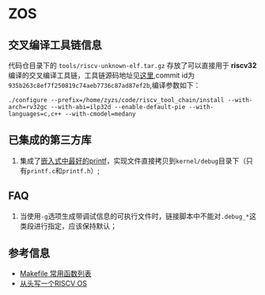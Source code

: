 # ZOS

## 交叉编译工具链信息

代码仓目录下的 `tools/riscv-unknown-elf.tar.gz` 存放了可以直接用于 **riscv32** 编译的交叉编译工具链，工具链源码地址见[这里](https://github.com/riscv-collab/riscv-gnu-toolchain),commit id为`935b263c8ef7f250819c74aeb7736c87ad87ef2b`,编译参数如下：

```shell
./configure --prefix=/home/zyzs/code/riscv_tool_chain/install --with-arch=rv32gc --with-abi=ilp32d --enable-default-pie --with-languages=c,c++ --with-cmodel=medany
```

## 已集成的第三方库

1. 集成了[嵌入式中最好的printf](https://github.com/mpaland/printf)，实现文件直接拷贝到`kernel/debug`目录下（只有`printf.c`和`printf.h`）;

## FAQ

1. 当使用`-g`选项生成带调试信息的可执行文件时，链接脚本中不能对`.debug_*`这类段进行指定，应该保持默认；

## 参考信息

* [Makefile 常用函数列表](https://github.com/marmotedu/geekbang-go/blob/master/makefile/Makefile%E5%B8%B8%E7%94%A8%E5%87%BD%E6%95%B0%E5%88%97%E8%A1%A8.md)
* [从头写一个RISCV OS](https://github.com/plctlab/riscv-operating-system-mooc)